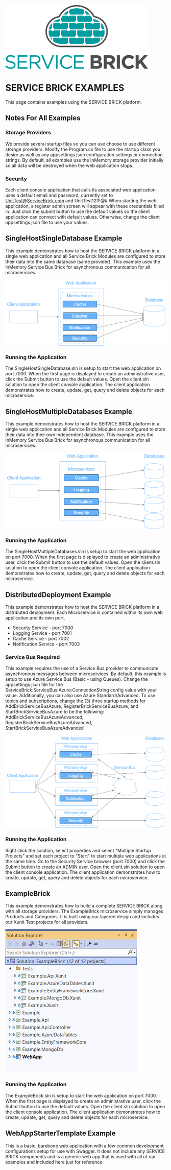 ![SERVICE BRICK Logo](https://github.com/holomodular/ServiceBrick/blob/main/Logo.png)  

# SERVICE BRICK EXAMPLES

This page contains examples using the SERVICE BRICK platform.

## Notes For All Examples

### Storage Providers

We provide several startup files so you can use choose to use different storage providers.
Modify the Program.cs file to use the startup class you desire as well as any appsettings.json configuration settings or connection strings.
By default, all examples use the InMemory storage provider initially so all data will be destroyed when the web application stops.

### Security

Each client console application that calls its associated web application uses a default email and password, currently set to UnitTest@ServiceBrick.com and UnitTest123!@#
When starting the web application, a register admin screen will appear with these credentials filled in.
Just click the submit button to use the default values so the client application can connect with default values.
Otherwise, change the client appsettings.json file to use your values.


## SingleHostSingleDatabase Example

This example demonstrates how to host the SERVICE BRICK platform in a single web application
and all Service Brick Modules are configured to store their data into the same database (same provider).
This example uses the InMemory Service Bus Brick for asynchronous communication for all microservices.

![SingleHostSingleDatabase Diagram](https://github.com/holomodular/ServiceBrick/blob/main/Examples/SingleHostSingleDatabase/Diagram.png) 

### Running the Application

The SingleHostSingleDatabase.sln is setup to start the web application on port 7000.
When the first page is displayed to create an administrative user, click the Submit button to use the default values.
Open the client.sln solution to open the client console application. 
The client application demonstrates how to create, update, get, query and delete objects for each microservice.

## SingleHostMultipleDatabases Example

This example demonstrates how to host the SERVICE BRICK platform in a single web application
and all Service Brick Modules are configured to store their data into their own independent database.
This example uses the InMemory Service Bus Brick for asynchronous communication for all microservices.

![SingleHostMultipleDatabases Diagram](https://github.com/holomodular/ServiceBrick/blob/main/Examples/SingleHostMultipleDatabases/Diagram.png)

### Running the Application

The SingleHostMultipleDatabases.sln is setup to start the web application on port 7000.
When the first page is displayed to create an administrative user, click the Submit button to use the default values.
Open the client.sln solution to open the client console application. 
The client application demonstrates how to create, update, get, query and delete objects for each microservice.

## DistributedDeployment Example

This example demonstrates how to host the SERVICE BRICK platform in a distributed deployment.
Each Microservice is contained within its own web application and its own port.
* Security Service - port 7000
* Logging Service - port 7001
* Cache Service - port 7002
* Notification Service - port 7003

### Service Bus Required
This example requires the use of a Service Bus provider to communicate asynchronous messages between microservices.
By default, this example is setup to use Azure Service Bus (Basic - using Queues).
Change the appsettings.json file for the ServiceBrick:ServiceBus:Azure:ConnectionString 
config value with your value. Additionally, you can also use Azure Standard/Advanced.
To use topics and subscriptions, change the (3) three startup methods for AddBrickServiceBusAzure, RegisterBrickServiceBusAzure, and StartBrickServiceBusAzure
to be the following: AddBrickServiceBusAzureAdvanced, RegisterBrickServiceBusAzureAdvanced, StartBrickServiceBusAzureAdvanced

![DistributedDeployment Diagram](https://github.com/holomodular/ServiceBrick/blob/main/Examples/DistributedDeployment/Diagram.png)

### Running the Application
Right click the solution, select properties and select "Multiple Startup Projects" and set each project to "Start" to start multiple web applications at the same time.
Go to the Security Service browser (port 7000) and click the Submit button to create an ADMIN user.
Open the client.sln solution to open the client console application. 
The client application demonstrates how to create, update, get, query and delete objects for each microservice.

## ExampleBrick

This example demonstrates how to build a complete SERVICE BRICK along with all storage providers.
The ExampleBrick microservice simply manages Products and Categories.
It is built using our layered design and includes our Xunit Test projects for all providers.

![ExampleBrick Solution](https://github.com/holomodular/ServiceBrick/blob/main/Examples/ExampleBrick/Solution.png)

### Running the Application

The ExampleBrick.sln is setup to start the web application on port 7000.
When the first page is displayed to create an administrative user, click the Submit button to use the default values.
Open the client.sln solution to open the client console application. 
The client application demonstrates how to create, update, get, query and delete objects for each microservice.


## WebAppStarterTemplate Example

This is a basic, barebone web application with a few common development configurations setup for use with Swagger.
It does not include any SERVICE BRICK components and is a generic web app that is used with all of our examples and included here just for reference.

